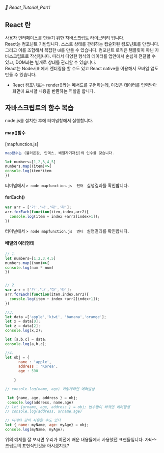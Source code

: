 ###### 🌵 React_Tutorial_Part1

## React 란 
사용자 인터페이스를 만들기 위한 자바스크립트 라이브러리 입니다.    
React는 컴포넌트 기반입니다. 스스로 상태를 관리하는 캡슐화된 컴포넌트를 만듭니다. 그리고 이를 조합해서 복잡한 ui를 만들 수 있습니다. 컴포넌트 로직은 템플릿이 아닌 자바스크립트로 작성됩니다. 따라서 다양한 형식의 데이터를 앱안에서 손쉽게 전달할 수 있고, DOM과는 별개로 상태를 관리할 수 있습니다.  
React는 Node서버에서 렌더링을 할 수도 있고 React native를 이용해서 모바일 앱도 만들 수 있습니다.   

- React 컴포넌트는 render()라는 메서드를 구현하는데, 이것은 데이터를 입력받아 화면에 표시할 내용을 반환하는 역할을 합니다.


##  자바스크립트의 함수 복습 
node.js를 설치한 후에 터미널창에서 실행합니다.    
 
#### map()함수
[mapfunction.js]

```js
map함수는 (불러온값, 인덱스, 배열자기자신)의 인수를 갖습니다. 

let numbers=[1,2,3,4,5]
numbers.map((item)=>{
console.log(item*item
})
```   
터미널에서 ```> node mapfunction.js  엔터 ``` 실행결과를 확인합니다. 


#### forEach()
``` js
var arr = ['가','나','다','라'];
arr.forEach(function(item,index,arr2){ 
  console.log(item + index +arr2[index+1]); 
})

```  
터미널에서 ```> node mapfunction.js  엔터 ``` 실행결과를 확인합니다. 

#### 배열의 여러형태 
``` js
// 1.
let numbers=[1,2,3,4,5]
numbers.map((num)=>{
console.log(num * num)
})


// 2.
var arr = ['가','나','다','라'];
arr.forEach(function(item,index,arr2){ 
  console.log(item + index +arr2[index+1]); 
})

//3.
let data =['apple','kiwi', 'banana','orange'];
let x = data[0];
let z = data[2];
console.log(x,z);

let [a,b,c] = data;
console.log(a,b,c);

//4.
let obj = {
      name : 'apple',
      address : 'Korea',
      age : 500
      
    }

// console.log(name, age) 이렇게하면 에러발생

 let {name, age, address } = obj;
 console.log(address, name,age)
// let {urname, age, address } = obj; 변수명이 바뀌면 에러발생
// console.log(address, urname,age)

// 아래와 같이 사용할 수도 있다
let { name: myName, age: myAge} = obj;
console.log(myName, myAge);

```

위의 예제를 잘 보시면 우리가 이전에 배운 내용들에서 사용했던 표현들입니다. 자바스크립트의 표현식인것을 아시겠지요?

 
